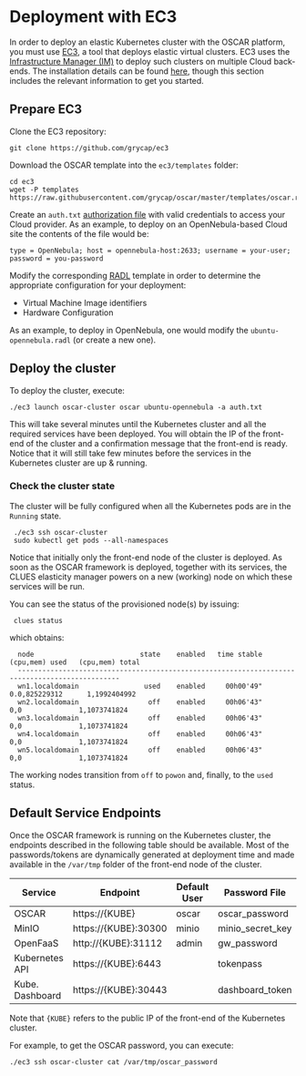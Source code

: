 # Deployment with EC3

In order to deploy an elastic Kubernetes cluster with the OSCAR platform, you must use [EC3](https://github.com/grycap/ec3), a tool that deploys elastic virtual clusters. EC3 uses the [Infrastructure Manager (IM)](https://www.grycap.upv.es/im) to deploy such clusters on multiple Cloud back-ends.
The installation details can be found [here](https://ec3.readthedocs.io/en/latest/intro.html#installation), though this section includes the relevant information to get you started.

## Prepare EC3

Clone the EC3 repository:

```
git clone https://github.com/grycap/ec3
```

Download the OSCAR template into the `ec3/templates` folder:

```
cd ec3
wget -P templates https://raw.githubusercontent.com/grycap/oscar/master/templates/oscar.radl
```

Create an `auth.txt` [authorization file](https://ec3.readthedocs.io/en/devel/ec3.html#authorization-file) with valid credentials to access your Cloud provider. As an example, to deploy on an OpenNebula-based Cloud site the contents of the file would be:

```
type = OpenNebula; host = opennebula-host:2633; username = your-user; password = you-password
```

Modify the corresponding [RADL](https://imdocs.readthedocs.io/en/latest/radl.html#resource-and-application-description-language-radl) template in order to determine the appropriate configuration for your deployment:

- Virtual Machine Image identifiers 
- Hardware Configuration

As an example, to deploy in OpenNebula, one would modify the `ubuntu-opennebula.radl` (or create a new one).

## Deploy the cluster

To deploy the cluster, execute:

```
./ec3 launch oscar-cluster oscar ubuntu-opennebula -a auth.txt
```

This will take several minutes until the Kubernetes cluster and all the required services have been deployed.
You will obtain the IP of the front-end of the cluster and a confirmation message that the front-end is ready.
Notice that it will still take few minutes before the services in the Kubernetes cluster are up & running.

### Check the cluster state

The cluster will be fully configured when all the Kubernetes pods are in the `Running` state.

```
 ./ec3 ssh oscar-cluster
 sudo kubectl get pods --all-namespaces 
```

Notice that initially only the front-end node of the cluster is deployed. 
As soon as the OSCAR framework is deployed, together with its services, the CLUES elasticity manager powers on a new (working) node on which these services will be run.

You can see the status of the provisioned node(s) by issuing:

```
 clues status
```

which obtains:

```
  node                          state    enabled   time stable   (cpu,mem) used   (cpu,mem) total
  -----------------------------------------------------------------------------------------------
  wn1.localdomain                used    enabled     00h00'49"    0.0,825229312      1,1992404992
  wn2.localdomain                 off    enabled     00h06'43"      0,0              1,1073741824
  wn3.localdomain                 off    enabled     00h06'43"      0,0              1,1073741824
  wn4.localdomain                 off    enabled     00h06'43"      0,0              1,1073741824
  wn5.localdomain                 off    enabled     00h06'43"      0,0              1,1073741824
```

The working nodes transition from `off` to `powon` and, finally, to the `used` status. 

## Default Service Endpoints

Once the OSCAR framework is running on the Kubernetes cluster, the endpoints described in the following table should be available.
Most of the passwords/tokens are dynamically generated at deployment time and made available in the `/var/tmp` folder of the front-end node of the cluster.

| Service         | Endpoint                | Default User |  Password File   |
|-----------------|-------------------------|--------------|------------------|
| OSCAR           | https://{KUBE}          |    oscar     |  oscar_password  |
| MinIO           | https://{KUBE}:30300    |    minio     | minio_secret_key |
| OpenFaaS        | http://{KUBE}:31112     |    admin     |  gw_password     |
| Kubernetes API  | https://{KUBE}:6443     |              |  tokenpass       |
| Kube. Dashboard | https://{KUBE}:30443    |              | dashboard_token  |

Note that `{KUBE}` refers to the public IP of the front-end of the Kubernetes cluster. 

For example, to get the OSCAR password, you can execute:

```
./ec3 ssh oscar-cluster cat /var/tmp/oscar_password
```

